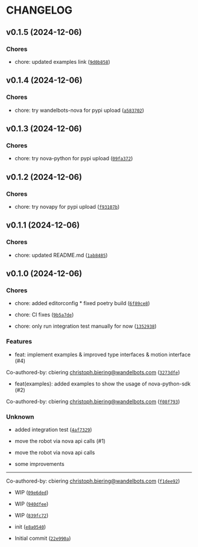 # CHANGELOG


## v0.1.5 (2024-12-06)

### Chores

* chore: updated examples link ([`9d0b858`](https://github.com/wandelbotsgmbh/wandelbots-nova/commit/9d0b8589bf0ee34438cf6b39b8e519080fe622e1))


## v0.1.4 (2024-12-06)

### Chores

* chore: try wandelbots-nova for pypi upload ([`a583702`](https://github.com/wandelbotsgmbh/wandelbots-nova/commit/a5837020d9c2640e5646ec78cdf269d13c1fadb8))


## v0.1.3 (2024-12-06)

### Chores

* chore: try nova-python for pypi upload ([`09fa372`](https://github.com/wandelbotsgmbh/wandelbots-nova/commit/09fa3726ac256d0a9e26dcaa4f1bbaa6da956101))


## v0.1.2 (2024-12-06)

### Chores

* chore: try novapy for pypi upload ([`f93107b`](https://github.com/wandelbotsgmbh/wandelbots-nova/commit/f93107b49a7cb1eb48ddb47cc936f5058bbaca36))


## v0.1.1 (2024-12-06)

### Chores

* chore: updated README.md ([`1ab8485`](https://github.com/wandelbotsgmbh/wandelbots-nova/commit/1ab8485d451bdf9cb55d3706a4d62cd916b25442))


## v0.1.0 (2024-12-06)

### Chores

* chore: added editorconfig * fixed poetry build ([`6f89ce8`](https://github.com/wandelbotsgmbh/wandelbots-nova/commit/6f89ce8ad9443a73b8198475b3ba50c4b69636f6))

* chore: CI fixes ([`9b5a7de`](https://github.com/wandelbotsgmbh/wandelbots-nova/commit/9b5a7de1cea2472cd1cbff909f49d63b8b519188))

* chore: only run integration test manually for now ([`1352938`](https://github.com/wandelbotsgmbh/wandelbots-nova/commit/1352938a619f2dc0e20f6a79a8c81d23e8a0356f))

### Features

* feat: implement examples & improved type interfaces & motion interface (#4)

Co-authored-by: cbiering <christoph.biering@wandelbots.com> ([`3273dfe`](https://github.com/wandelbotsgmbh/wandelbots-nova/commit/3273dfebc5b4463618120cef00f98a1f3b87ed01))

* feat(examples): added examples to show the usage of nova-python-sdk (#2)

Co-authored-by: cbiering <christoph.biering@wandelbots.com> ([`f08f793`](https://github.com/wandelbotsgmbh/wandelbots-nova/commit/f08f793df329cfd43465ebcf25ff4b49bdf864ff))

### Unknown

* added integration test ([`4af7329`](https://github.com/wandelbotsgmbh/wandelbots-nova/commit/4af7329fa8f3633eb7f6ab2214101c5ea021642c))

* move the robot via nova api calls (#1)

* move the robot via nova api calls

* some improvements

---------

Co-authored-by: cbiering <christoph.biering@wandelbots.com> ([`f1dee92`](https://github.com/wandelbotsgmbh/wandelbots-nova/commit/f1dee925636eb129b63b32cd1eaf358265af3c4a))

* WIP ([`09e6ded`](https://github.com/wandelbotsgmbh/wandelbots-nova/commit/09e6ded6595df91d64f9b7f2da53274e11567434))

* WIP ([`940dfee`](https://github.com/wandelbotsgmbh/wandelbots-nova/commit/940dfee59ba30e42a6c733b149977eb6969aeaa3))

* WIP ([`839fc72`](https://github.com/wandelbotsgmbh/wandelbots-nova/commit/839fc7247286d4cfbdbd8f31246ab28ad475010b))

* init ([`e8a0540`](https://github.com/wandelbotsgmbh/wandelbots-nova/commit/e8a0540dcc4ee41adc1f62d0d1ac2cd97ce6106a))

* Initial commit ([`22e990a`](https://github.com/wandelbotsgmbh/wandelbots-nova/commit/22e990ab445a0a07d2982a56dd550269ef663f7e))
